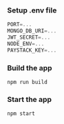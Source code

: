 ### Setup .env file

```js
PORT=...
MONGO_DB_URI=...
JWT_SECRET=...
NODE_ENV=...
PAYSTACK_KEY=...
```

### Build the app

```shell
npm run build
```

### Start the app

```shell
npm start
```

